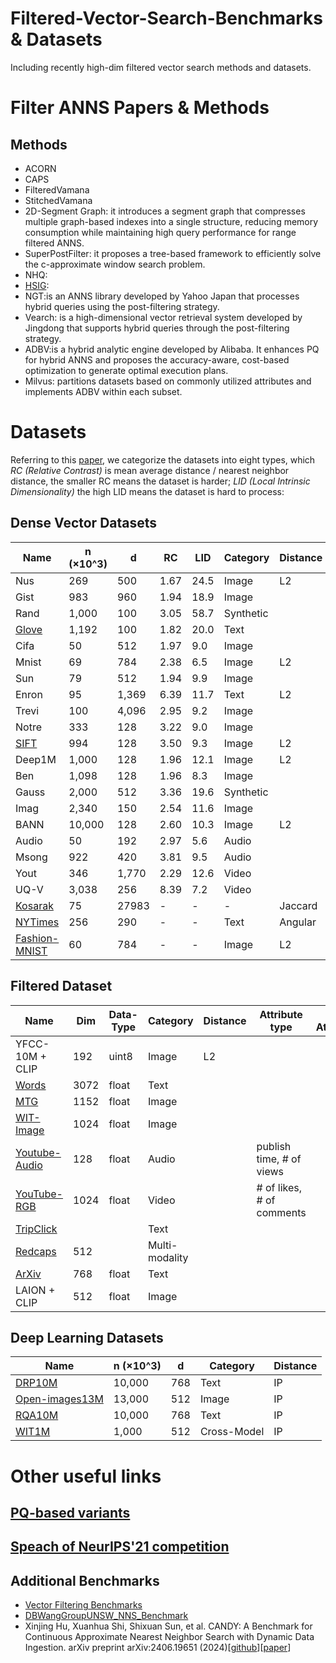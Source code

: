 # Filtered-Vector-Search-Benchmarks & Datasets
Including recently high-dim filtered vector search methods and datasets.

# Filter ANNS Papers & Methods
## Methods
- ACORN
- CAPS
- FilteredVamana
- StitchedVamana
- 2D-Segment Graph: it introduces a segment graph that compresses multiple graph-based indexes into a single structure, reducing memory consumption while maintaining high query performance for range filtered ANNS.
- SuperPostFilter: it proposes a tree-based framework to efficiently solve the c-approximate window search problem.
- NHQ:
- [HSIG](https://arxiv.org/abs/2412.02448):
- NGT:is an ANNS library developed by Yahoo Japan that processes hybrid queries using the post-filtering strategy.
- Vearch: is a high-dimensional vector retrieval system developed by Jingdong that supports hybrid queries through the post-filtering strategy.
- ADBV:is a hybrid analytic engine developed by Alibaba. It enhances PQ for hybrid ANNS and proposes the accuracy-aware, cost-based optimization to generate optimal execution plans.
- Milvus: partitions datasets based on commonly utilized attributes and implements ADBV within each subset.
# Datasets
Referring to this [paper](https://ieeexplore.ieee.org/abstract/document/8681160), we categorize the datasets into eight types, which *RC (Relative Contrast)* is mean average distance / nearest neighbor distance, the smaller RC means the dataset is harder; *LID (Local Intrinsic Dimensionality)* the high LID means the dataset is hard to process:
## Dense Vector Datasets
| Name   | n (×10^3) | d    | RC   | LID  | Category  |Distance|S-hardness|
|--------|-----------|------|------|------|------------|------------|------------|
| Nus   | 269       | 500  | 1.67 | 24.5 | Image      |L2|
| Gist  | 983       | 960  | 1.94 | 18.9 | Image      ||
| Rand  | 1,000     | 100  | 3.05 | 58.7 | Synthetic  ||
| [Glove](https://github.com/stanfordnlp/GloVe) | 1,192     | 100  | 1.82 | 20.0 | Text       ||
| Cifa   | 50        | 512  | 1.97 | 9.0  | Image      ||
| Mnist  | 69        | 784  | 2.38 | 6.5  | Image      |L2|
| Sun    | 79        | 512  | 1.94 | 9.9  | Image      ||
| Enron  | 95        | 1,369| 6.39 | 11.7 | Text       |L2|
| Trevi  | 100       | 4,096| 2.95 | 9.2  | Image      ||
| Notre  | 333       | 128  | 3.22 | 9.0  | Image      ||
| [SIFT](http://corpus-texmex.irisa.fr/)| 994       | 128  | 3.50 | 9.3  | Image      |L2|
| Deep1M   | 1,000     | 128  | 1.96 | 12.1 | Image      |L2|
| Ben    | 1,098     | 128  | 1.96 | 8.3  | Image      ||
| Gauss  | 2,000     | 512  | 3.36 | 19.6 | Synthetic  ||
| Imag   | 2,340     | 150  | 2.54 | 11.6 | Image      ||
| BANN   | 10,000    | 128  | 2.60 | 10.3 | Image      |L2|
| Audio  | 50        | 192  | 2.97 | 5.6  | Audio      ||
| Msong  | 922       | 420  | 3.81 | 9.5  | Audio      ||
| Yout   | 346       | 1,770| 2.29 | 12.6 | Video      ||
| UQ-V   | 3,038     | 256  | 8.39 | 7.2  | Video      ||
| [Kosarak](http://fimi.uantwerpen.be/data/)| 75 | 27983 | - | -  | -     |Jaccard|
|[NYTimes](https://archive.ics.uci.edu/dataset/164/bag+of+words)|256| 290 | - | -  | Text|Angular|
|[Fashion-MNIST](https://github.com/zalandoresearch/fashion-mnist)|60|784| - | -  | Image|L2|


## Filtered Dataset
| Name   | Dim | Data-Type  |Category|Distance|Attribute type|# of Attribute|
|--------|-----------|------|------|------|------|------|
| YFCC-10M + CLIP| 192| uint8|Image|L2|
| [Words](https://huggingface.co/datasets/efarrall/word_embeddings/tree/main)| 3072| float|Text||
| [MTG](https://huggingface.co/datasets/TrevorJS/mtg-scryfall-cropped-art-embeddings-open-clip-ViT-SO400M-14-SigLIP-384)| 1152| float| Image||
| [WIT-Image](https://www.kaggle.com/c/wikipedia-image-caption/data)| 1024| float| Image||
| [Youtube-Audio](https://research.google.com/youtube8m/download.html) | 128| float| Audio||publish time, # of views|
| [YouTube-RGB](https://research.google.com/youtube8m/download.html) | 1024| float| Video||# of likes, # of comments|
| [TripClick](https://tripdatabase.github.io/tripclick/) ||| Text||
| [Redcaps](https://github.com/JoshEngels/RangeFilteredANN) | 512|| Multi-modality||
| [ArXiv](https://huggingface.co/datasets/malteos/aspect-paper-embeddings) | 768| float| Text||
| LAION + CLIP| 512| float| Image||

## Deep Learning Datasets
| Name   | n (×10^3) | d    |Category|Distance|
|--------|-----------|------|------|------|
|[DRP10M](https://github.com/IntelLabs/VectorSearchDatasets/tree/main/dpr)|10,000|768| Text|IP|
|[Open-images13M](https://github.com/IntelLabs/VectorSearchDatasets/tree/main/dpr)|13,000|512| Image|IP|
|[RQA10M](https://github.com/IntelLabs/VectorSearchDatasets/tree/main/dpr)|10,000|768| Text|IP|
|[WIT1M](https://github.com/IntelLabs/VectorSearchDatasets/tree/main/dpr)|1,000|512| Cross-Model|IP|
    
# Other useful links
## [PQ-based variants](https://raw.githubusercontent.com/wiki/facebookresearch/faiss/PQ_variants_Faiss_annotated.png)
## [Speach of NeurIPS'21 competition](https://neurips.cc/virtual/2023/competition/66587)
## Additional Benchmarks
- [Vector Filtering Benchmarks](https://github.com/qdrant/ann-filtering-benchmark-datasets)
- [DBWangGroupUNSW_NNS_Benchmark](https://github.com/DBAIWangGroup/nns_benchmark)
- Xinjing Hu, Xuanhua Shi, Shixuan Sun, et al. CANDY: A Benchmark for Continuous Approximate Nearest Neighbor Search with Dynamic Data Ingestion. arXiv preprint arXiv:2406.19651 (2024)[[github](https://github.com/intellistream/CANDY-Benchmark)][[paper](https://arxiv.org/pdf/2406.19651)]
